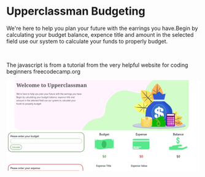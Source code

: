# Upperclassman Budgeting
<p>We're here to help you plan your future with the earrings you have.Begin by calculating your budget balance, expence title and
amount in the selected field use our system to calculate your
funds to properly budget.</p><br>
<p>The javascript is from a tutorial from the very helpful website for coding beginners freecodecamp.org</p>
<img src="/readME-img.png">